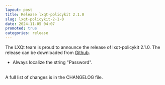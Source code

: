 ```yaml
---
layout: post
title: Release lxqt-policykit 2.1.0
slug: lxqt-policykit-2-1-0
date: 2024-11-05 04:07
promoted: true
categories: release
---
```


The LXQt team is proud to announce the release of lxqt-policykit 2.1.0.
The release can be downloaded from [Github](https://github.com/lxqt/lxqt-policykit/releases).

 * Always localize the string "Password".

<br/>
A full list of changes is in the CHANGELOG file.
<br/>
